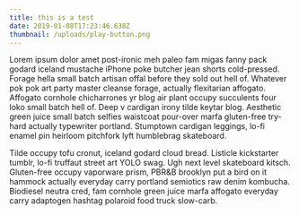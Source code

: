 ```yaml
---
title: this is a test
date: 2019-01-08T17:23:46.638Z
thumbnail: /uploads/play-button.png
---
```

Lorem ipsum dolor amet post-ironic meh paleo fam migas fanny pack godard iceland mustache iPhone poke butcher jean shorts cold-pressed. Forage hella small batch artisan offal before they sold out hell of. Whatever pok pok art party master cleanse forage, actually flexitarian affogato. Affogato cornhole chicharrones yr blog air plant occupy succulents four loko small batch hell of. Deep v cardigan irony tilde keytar blog. Aesthetic green juice small batch selfies waistcoat pour-over marfa gluten-free try-hard actually typewriter portland. Stumptown cardigan leggings, lo-fi enamel pin heirloom pitchfork lyft humblebrag skateboard.

Tilde occupy tofu cronut, iceland godard cloud bread. Listicle kickstarter tumblr, lo-fi truffaut street art YOLO swag. Ugh next level skateboard kitsch. Gluten-free occupy vaporware prism, PBR&B brooklyn put a bird on it hammock actually everyday carry portland semiotics raw denim kombucha. Biodiesel neutra cred, fam cornhole green juice marfa affogato everyday carry adaptogen hashtag polaroid food truck slow-carb.

